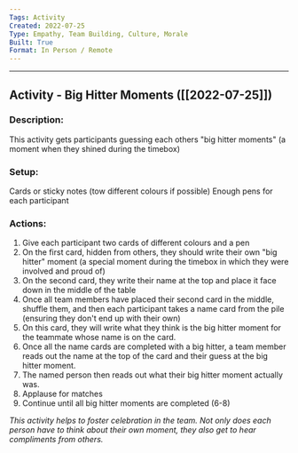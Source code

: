 ```yaml
---
Tags: Activity
Created: 2022-07-25
Type: Empathy, Team Building, Culture, Morale
Built: True
Format: In Person / Remote
---
```


--------------------------------------------------------------------------------
## Activity - Big Hitter Moments ([[2022-07-25]])
### Description: 
This activity gets participants guessing each others "big hitter moments" (a moment when they shined during the timebox)

### Setup: 
Cards or sticky notes (tow different colours if possible)
Enough pens for each participant

### Actions: 
1. Give each participant two cards of different colours and a pen
2. On the first card, hidden from others, they should write their own "big hitter" moment (a special moment during the timebox in which they were involved and proud of)
3. On the second card, they write their name at the top and place it face down in the middle of the table
4. Once all team members have placed their second card in the middle, shuffle them, and then each participant takes a name card from the pile (ensuring they don't end up with their own)
5. On this card, they will write what they think is the big hitter moment for the teammate whose name is on the card.
6. Once all the name cards are completed with a big hitter, a team member reads out the name at the top of the card and their guess at the big hitter moment.
7. The named person then reads out what their big hitter moment actually was.
8. Applause for matches
9. Continue until all big hitter moments are completed (6-8)

*This activity helps to foster celebration in the team. Not only does each person have to think about their own moment, they also get to hear compliments from others.*
